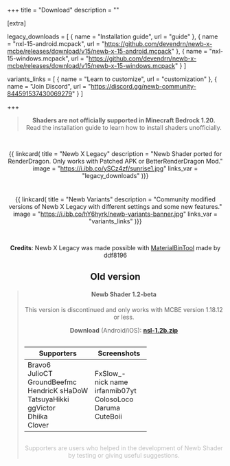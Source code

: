 +++
title = "Download"
description = ""

[extra]

legacy_downloads = [
    { name = "Installation guide", url = "guide" },
    { name = "nxl-15-android.mcpack", url = "https://github.com/devendrn/newb-x-mcbe/releases/download/v15/newb-x-15-android.mcpack" },
    { name = "nxl-15-windows.mcpack", url = "https://github.com/devendrn/newb-x-mcbe/releases/download/v15/newb-x-15-windows.mcpack" }
]

variants_links = [
    { name = "Learn to customize", url = "customization" },
    { name = "Join Discord", url = "https://discord.gg/newb-community-844591537430069279" }
]

+++

<div style="text-align: center;">

> **Shaders are not officially supported in Minecraft Bedrock 1.20.**  
> Read the installation guide to learn how to install shaders unofficially.

<div style="margin-top: 30px; display: flex; gap: 10px; flex-wrap: wrap;">

{{ linkcard(
    title = "Newb X Legacy"
    description = "Newb Shader ported for RenderDragon. Only works with Patched APK or BetterRenderDragon Mod."
    image = "https://i.ibb.co/ySCz4zf/sunrise1.jpg"
    links_var = "legacy_downloads"
)}}

{{ linkcard(
    title = "Newb Variants"
    description = "Community modified versions of Newb X Legacy with different settings and some new features."
    image = "https://i.ibb.co/hY6hyrk/newb-variants-banner.jpg"
    links_var = "variants_links"
)}}

</div>

<br> 

**Credits**: Newb X Legacy was made possible with [MaterialBinTool](https://github.com/ddf8196/MaterialBinTool) made by ddf8196

## Old version

> #### Newb Shader 1.2-beta
> This version is discontinued and only works with MCBE version 1.18.12 or less. 
>
> **Download** (Android/iOS):
> **[nsl-1.2b.zip](https://github.com/devendrn/newb-shader-mcbe/archive/main.zip)**  
> 
> <div style="display: flex; width: 100%;">
> 
> | Supporters | Screenshots |
> | - | - |
> | Bravo6 <br> JulioCT <br> GroundBeefmc <br> HendricK sHaDoW <br> TatsuyaHikki <br> ggVictor <br> Dhiika <br> Clover | FxSlow_- <br> nick name <br> irfanmib07yt <br> ColosoLoco <br> Daruma <br> CuteBoii |
> </div>
> <p style="opacity: 0.4;">Supporters are users who helped in the development of Newb Shader by testing or giving useful suggestions.</a>

</div>

<style>
th, td {
    background-color: hsl(0, 0%, var(--bg-a));
}
</style>
